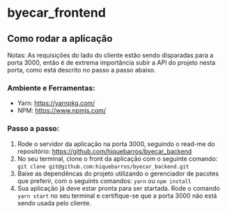 # byecar_frontend

## Como rodar a aplicação

Notas: As requisições do lado do cliente estão sendo disparadas para a porta 3000, então é de extrema importância subir a API do projeto nesta porta, como está descrito no passo a passo abaixo.

### Ambiente e Ferramentas:

- Yarn: https://yarnpkg.com/
- NPM: https://www.npmjs.com/

### Passo a passo:

1. Rode o servidor da aplicação na porta 3000, seguindo o read-me do repositório: https://github.com/hiquebarros/byecar_backend
2. No seu terminal, clone o front da aplicação com o seguinte comando: `git clone git@github.com:hiquebarros/byecar_backend.git`
3. Baixe as dependêncas do projeto utilizando o gerenciador de pacotes que preferir, com o seguints comandos:
   `yarn`
   ou
   `npm install`
4. Sua aplicação já deve estar pronta para ser startada. Rode o comando `yarn start` no seu terminal e certifique-se que a porta 3000 não está sendo usada pelo cliente.
